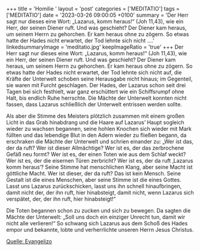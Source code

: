 +++
title = 'Homilie '
layout = 'post'
categories = ['MEDITATIO']
tags = ['MEDITATIO']
date = '2023-03-26 09:00:05 +0100'
summary = 'Der Herr sagt nur dieses eine Wort: „Lazarus, komm heraus!“ (Joh 11,43), wie ein Herr, der seinen Diener ruft. Und was geschieht? Der Diener kam heraus, um seinem Herrn zu gehorchen. Er kam heraus ohne zu zögern. So etwas hatte der Hades nicht erwartet, der Tod lehnte sich nicht ....'
linkedsummaryImage = 'meditatio.jpg'
keepImageRatio = 'true'
+++
Der Herr sagt nur dieses eine Wort: „Lazarus, komm heraus!“ (Joh 11,43), wie ein Herr, der seinen Diener ruft. Und was geschieht? Der Diener kam heraus, um seinem Herrn zu gehorchen. Er kam heraus ohne zu zögern. So etwas hatte der Hades nicht erwartet, der Tod lehnte sich nicht auf, die Kräfte der Unterwelt schoben seine Herausgabe nicht hinaus; im Gegenteil, sie waren mit Furcht geschlagen.<!--more--> Der Hades, der Lazarus schon seit drei Tagen bei sich festhielt, war ganz erschüttert wie ein Schiffsrumpf ohne Halt, bis endlich Ruhe herrschte. Die Mächte der Unterwelt konnten nicht fassen, dass Lazarus schließlich der Unterwelt entrissen werden sollte.

Als aber die Stimme des Meisters plötzlich zusammen mit einem großen Licht in das Grab hinabdrang und die Haare auf Lazarus’ Haupt sogleich wieder zu wachsen begannen, seine hohlen Knochen sich wieder mit Mark füllten und das lebendige Blut in den Adern wieder zu fließen begann, da erschraken die Mächte der Unterwelt und schrien einander zu: „Wer ist das, der da ruft? Wer ist dieser Allmächtige? Wer ist es, der das zerbrochene Gefäß neu formt? Wer ist es, der einen Toten wie aus dem Schlaf weckt? Wer ist es, der die eisernen Türen zerbricht? Wer ist es, der da ruft ‚Lazarus komm heraus‘? Seine Stimme hat menschlichen Klang, aber seine Macht ist göttliche Macht. Wer ist dieser, der da ruft? Das ist kein Mensch. Seine Gestalt ist die eines Menschen, aber seine Stimme ist die eines Gottes. Lasst uns Lazarus zurückschicken, lasst uns ihn schnell hinaufbringen, damit nicht der, der ihn ruft, hier hinabsteigt, damit nicht, wenn Lazarus sich verspätet, der, der ihn ruft, hier hinabsteigt!“

Die Toten begannen schon zu zucken und sich zu bewegen. Da sagten die Mächte der Unterwelt: „Soll uns doch ein einziger Unrecht tun, damit wir nicht alle verlieren!“ So schwang sich Lazarus aus dem Schoß des Hades empor und bekannte, lobte und verherrlichte unseren Herrn Jesus Christus.



[Quelle: Evangelizo](https://evangeliumtagfuertag.org/DE/gospel)
